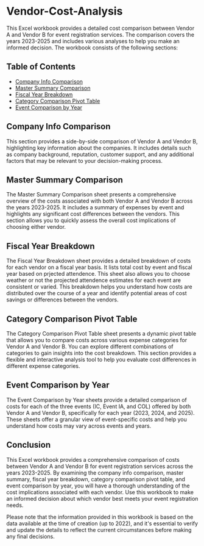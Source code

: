 # Vendor-Cost-Analysis

This Excel workbook provides a detailed cost comparison between Vendor A and Vendor B for event registration services. The comparison covers the years 2023-2025 and includes various analyses to help you make an informed decision. The workbook consists of the following sections:

## Table of Contents
- [Company Info Comparison](#company-info-comparison)
- [Master Summary Comparison](#master-summary-comparison)
- [Fiscal Year Breakdown](#fiscal-year-breakdown)
- [Category Comparison Pivot Table](#category-comparison-pivot-table)
- [Event Comparison by Year](#event-comparison-by-year)

## Company Info Comparison

This section provides a side-by-side comparison of Vendor A and Vendor B, highlighting key information about the companies. It includes details such as company background, reputation, customer support, and any additional factors that may be relevant to your decision-making process.

## Master Summary Comparison

The Master Summary Comparison sheet presents a comprehensive overview of the costs associated with both Vendor A and Vendor B across the years 2023-2025. It includes a summary of expenses by event and highlights any significant cost differences between the vendors. This section allows you to quickly assess the overall cost implications of choosing either vendor.

## Fiscal Year Breakdown

The Fiscal Year Breakdown sheet provides a detailed breakdown of costs for each vendor on a fiscal year basis. It lists total cost by event and fiscal year based on prjected attendence. This sheet also allows you to choose weather or not the projected attendence estimates for each event are consistent or varied.  This breakdown helps you understand how costs are distributed over the course of a year and identify potential areas of cost savings or differences between the vendors.

## Category Comparison Pivot Table

The Category Comparison Pivot Table sheet presents a dynamic pivot table that allows you to compare costs across various expense categories for Vendor A and Vendor B. You can explore different combinations of categories to gain insights into the cost breakdown. This section provides a flexible and interactive analysis tool to help you evaluate cost differences in different expense categories.

## Event Comparison by Year

The Event Comparison by Year sheets provide a detailed comparison of costs for each of the three events (IC, Event IA, and COL) offered by both Vendor A and Vendor B, specifically for each year (2023, 2024, and 2025). These sheets offer a granular view of event-specific costs and help you understand how costs may vary across events and years.

## Conclusion

This Excel workbook provides a comprehensive comparison of costs between Vendor A and Vendor B for event registration services across the years 2023-2025. By examining the company info comparison, master summary, fiscal year breakdown, category comparison pivot table, and event comparison by year, you will have a thorough understanding of the cost implications associated with each vendor. Use this workbook to make an informed decision about which vendor best meets your event registration needs.

Please note that the information provided in this workbook is based on the data available at the time of creation (up to 2022), and it's essential to verify and update the details to reflect the current circumstances before making any final decisions.

